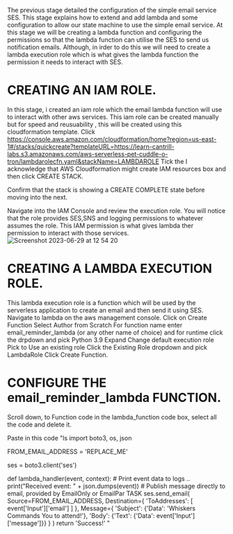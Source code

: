 The previous stage detailed the configuration of the simple email service SES. This stage explains how to extend and add lambda and some configuration to allow our state machine to use the simple email service.
At this stage we will be creating a lambda function and configuring the permissions so that the lambda function can utilise the SES to send us notification emails.
Although, in irder to do this we will need to create a lambda execution role which is what gives the lambda function the permission it needs to interact with SES.

# CREATING AN IAM ROLE.
In this stage, i created an iam role which the email lambda function will use to interact with other aws services.
This iam role can be created manually but for speed and reusuability , this will be created using this cloudformation template.
Click https://console.aws.amazon.com/cloudformation/home?region=us-east-1#/stacks/quickcreate?templateURL=https://learn-cantrill-labs.s3.amazonaws.com/aws-serverless-pet-cuddle-o-tron/lambdarolecfn.yaml&stackName=LAMBDAROLE
Tick the I acknowledge that AWS Cloudformation might create IAM resources box and then click CREATE STACK.

Confirm that the stack is showing a CREATE COMPLETE state before moving into the next.


Navigate into the IAM Console and review the execution role. You will notice that the role provides SES,SNS and logging permissions to whatever assumes the role. This IAM permission is what gives lambda ther permission to interact with those services.
![Screenshot 2023-06-29 at 12 54 20](https://github.com/Egal212/DEVOPS-PROJECTS1.0/assets/114033502/70a6ba2d-6a21-4111-92cb-03b0368618a3)

# CREATING A LAMBDA EXECUTION ROLE.
This lambda execution role is a function which will be used by the serverless application to create an email and then send it using SES.
Navigate to lambda on the aws management console.
Click on Create Function
Select Author from Scratch
For function name enter email_reminder_lambda (or any other name of choice)
and for runtime click the drpdown and pick Python 3.9
Expand Change default execution role
Pick to Use an existing role 
Click the Existing Role dropdown and pick LambdaRole 
Click Create Function.

# CONFIGURE THE email_reminder_lambda FUNCTION.
Scroll down, to Function code in the lambda_function code box, select all the code and delete it.

Paste in this code 
"ls 
import boto3, os, json

FROM_EMAIL_ADDRESS = 'REPLACE_ME'

ses = boto3.client('ses')

def lambda_handler(event, context):
    # Print event data to logs .. 
    print("Received event: " + json.dumps(event))
    # Publish message directly to email, provided by EmailOnly or EmailPar TASK
    ses.send_email( Source=FROM_EMAIL_ADDRESS,
        Destination={ 'ToAddresses': [ event['Input']['email'] ] }, 
        Message={ 'Subject': {'Data': 'Whiskers Commands You to attend!'},
            'Body': {'Text': {'Data': event['Input']['message']}}
        }
    )
    return 'Success!'
  "



